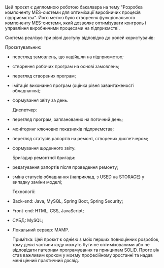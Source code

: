   Цей проєкт є дипломною роботою бакалавра на тему "Розробка компоненту MES-системи для оптимізації виробничих процесів підприємства". 
Його метою було створення функціонального компоненту MES-системи, який дозволяє оптимізувати контроль і управління виробничими процесами на підприємстві.

  Система реалізує три рівні доступу відповідно до ролей користувачів:

  Проєктувальник:
- перегляд замовлень, що надійшли на підприємство;
- створення робочих програм на основі замовлень;
- перегляд створених програм;
- імітація виконання програм (оцінка рівня завантаженості обладнання);
- формування звіту за день.

  Диспетчер:
- перегляд програм, запланованих на поточний день;
- моніторинг ключових показників підприємства;
- перегляд статусів рапортів на ремонт, створених диспетчером;
- формування щоденного звіту.

  Бригадир ремонтної бригади:
- редагування рапортів після проведення ремонту;
- зміна статусів обладнання (наприклад, з USED на STORAGE) у випадку заміни моделі;

  Технології:
- Back-end: Java, MySQL, Spring Boot, Spring Security; 
- Front-end: HTML, CSS, JavaScript;
- СУБД: MySQL;
- Локальний сервер: MAMP.

  Примітка:
Цей проєкт є однією з моїх перших повноцінних розробок, тому деякі частини коду можуть бути не оптимізованими або не відповідати патернам програмування та принципам SOLID. 
Проте він став важливим кроком у моєму професійному зростанні та надав мені цінний практичний досвід.
